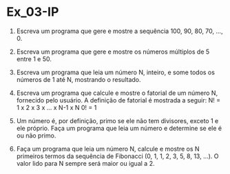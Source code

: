 # Ex_03-IP
1. Escreva um programa que gere e mostre a sequência 100, 90, 80, 70, ..., 0.

2. Escreva um programa que gere e mostre os números múltiplos de 5 entre 1 e 50.

3. Escreva um programa que leia um número N, inteiro, e some todos os números de 1 até N,
mostrando o resultado.

4. Escreva um programa que calcule e mostre o fatorial de um número N, fornecido pelo usuário. A
definição de fatorial é mostrada a seguir:
N! = 1 x 2 x 3 x ... x N-1 x N
0! = 1

5. Um número é, por definição, primo se ele não tem divisores, exceto 1 e ele próprio. Faça um
programa que leia um número e determine se ele é ou não primo.

6. Faça um programa que leia um número N, calcule e mostre os N primeiros termos da sequência
de Fibonacci (0, 1, 1, 2, 3, 5, 8, 13, ...). O valor lido para N sempre será maior ou igual a 2.
